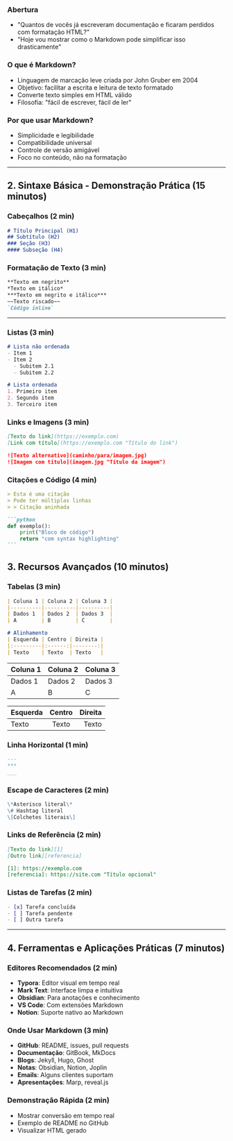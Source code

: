 ### Abertura

- "Quantos de vocês já escreveram documentação e ficaram perdidos com formatação HTML?"
- "Hoje vou mostrar como o Markdown pode simplificar isso drasticamente"

### O que é Markdown?

- Linguagem de marcação leve criada por John Gruber em 2004
- Objetivo: facilitar a escrita e leitura de texto formatado
- Converte texto simples em HTML válido
- Filosofia: "fácil de escrever, fácil de ler"

### Por que usar Markdown?

- Simplicidade e legibilidade
- Compatibilidade universal
- Controle de versão amigável
- Foco no conteúdo, não na formatação

---

## 2. Sintaxe Básica - Demonstração Prática (15 minutos)

### Cabeçalhos (2 min)

```markdown
# Título Principal (H1)
## Subtítulo (H2)
### Seção (H3)
#### Subseção (H4)
```

### Formatação de Texto (3 min)

```markdown
**Texto em negrito**
*Texto em itálico*
***Texto em negrito e itálico***
~~Texto riscado~~
`Código inline`
```

---
### Listas (3 min)

```markdown
# Lista não ordenada
- Item 1
- Item 2
  - Subitem 2.1
  - Subitem 2.2

# Lista ordenada
1. Primeiro item
2. Segundo item
3. Terceiro item
```

### Links e Imagens (3 min)

```markdown
[Texto do link](https://exemplo.com)
[Link com título](https://exemplo.com "Título do link")

![Texto alternativo](caminho/para/imagem.jpg)
![Imagem com título](imagem.jpg "Título da imagem")
```

### Citações e Código (4 min)

````markdown
> Esta é uma citação
> Pode ter múltiplas linhas
> > Citação aninhada

```python
def exemplo():
    print("Bloco de código")
    return "com syntax highlighting"
```
````
## 3. Recursos Avançados (10 minutos)

### Tabelas (3 min)
```markdown
| Coluna 1 | Coluna 2 | Coluna 3 |
|----------|----------|----------|
| Dados 1  | Dados 2  | Dados 3  |
| A        | B        | C        |

# Alinhamento
| Esquerda | Centro | Direita |
|:---------|:------:|--------:|
| Texto    | Texto  | Texto   |
````

| Coluna 1 | Coluna 2 | Coluna 3 |
|----------|----------|----------|
| Dados 1  | Dados 2  | Dados 3  |
| A        | B        | C        |

| Esquerda | Centro | Direita |
|:---------|:------:|--------:|
| Texto    | Texto  | Texto   |

### Linha Horizontal (1 min)

```markdown
---
***
___
```

### Escape de Caracteres (2 min)

```markdown
\*Asterisco literal\*
\# Hashtag literal
\[Colchetes literais\]
```

### Links de Referência (2 min)

```markdown
[Texto do link][1]
[Outro link][referencia]

[1]: https://exemplo.com
[referencia]: https://site.com "Título opcional"
```

### Listas de Tarefas (2 min)

```markdown
- [x] Tarefa concluída
- [ ] Tarefa pendente
- [ ] Outra tarefa
```

---

## 4. Ferramentas e Aplicações Práticas (7 minutos)

### Editores Recomendados (2 min)

- **Typora**: Editor visual em tempo real
- **Mark Text**: Interface limpa e intuitiva
- **Obsidian**: Para anotações e conhecimento
- **VS Code**: Com extensões Markdown
- **Notion**: Suporte nativo ao Markdown

### Onde Usar Markdown (3 min)

- **GitHub**: README, issues, pull requests
- **Documentação**: GitBook, MkDocs
- **Blogs**: Jekyll, Hugo, Ghost
- **Notas**: Obsidian, Notion, Joplin
- **Emails**: Alguns clientes suportam
- **Apresentações**: Marp, reveal.js

### Demonstração Rápida (2 min)

- Mostrar conversão em tempo real
- Exemplo de README no GitHub
- Visualizar HTML gerado
